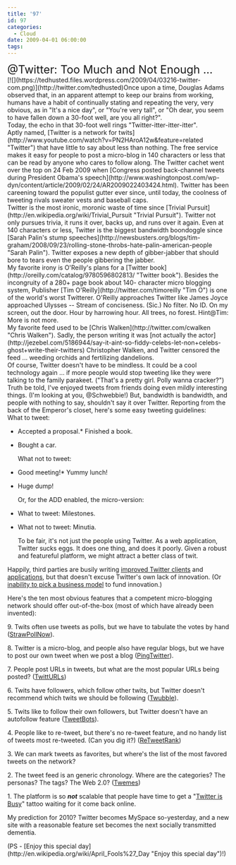 ```yaml
---
title: '97'
id: 97
categories:
  - Cloud
date: 2009-04-01 06:00:00
tags:
---
```


<div><span style="font-size:180%;">@Twitter: Too Much and Not Enough ...
</span></div>
<div>[![](https://tedhusted.files.wordpress.com/2009/04/03216-twitter-com.png)](http://twitter.com/tedhusted)Once upon a time, Douglas Adams observed that, in an apparent attempt to keep our brains from working, humans have a habit of continually stating and repeating the very, very obvious, as in "It's a nice day", or "You're very tall", or "Oh dear, you seem to have fallen down a 30-foot well, are you all right?".</div><div>
Today, the echo in that 30-foot well rings "Twitter-itter-itter-itter". </div><div>
</div><div>Aptly named, [Twitter is a network for twits](http://www.youtube.com/watch?v=PN2HAroA12w&amp;feature=related "Twitter") that have little to say about less than nothing. The free service makes it easy for people to post a micro-blog in 140 characters or less that can be read by anyone who cares to follow along. The Twitter cachet went over the top on 24 Feb 2009 when [Congress posted back-channel tweets during President Obama's speech](http://www.washingtonpost.com/wp-dyn/content/article/2009/02/24/AR2009022403424.html). Twitter has been careening toward the populist gutter ever since, until today, the coolness of tweeting rivals sweater vests and baseball caps.</div><div>
</div><div>Twitter is the most ironic, moronic waste of time since [Trivial Pursuit](http://en.wikipedia.org/wiki/Trivial_Pursuit "Trivial Pursuit"). Twitter not only pursues trivia, it runs it over, backs up, and runs over it again. Even at 140 characters or less, Twitter is the biggest bandwidth boondoggle since [Sarah Palin's stump speeches](http://newsbusters.org/blogs/tim-graham/2008/09/23/rolling-stone-throbs-hate-palin-american-people "Sarah Palin"). Twitter exposes a new depth of gibber-jabber that should bore to tears even the people gibbering the jabber.</div><div>
</div><div>My favorite irony is O'Reilly's plans for a [Twitter book](http://oreilly.com/catalog/9780596802813/ "Twitter book"). Besides the incongruity of a 280+ page book about 140- character micro blogging system, Publisher [Tim O'Reilly](http://twitter.com/timoreilly "Tim O") is one of the world's worst Twitterer. O'Reilly approaches Twitter like James Joyce approached Ulysses -- Stream of conciseness. (Sic.) No filter. No ID. On my screen, out the door. Hour by harrowing hour. All trees, no forest. Hint@Tim: More is not more.</div><div>
My favorite feed used to be [Chris Walken](http://twitter.com/cwalken "Chris Walken"). Sadly, the person writing it was [not actually the actor](http://jezebel.com/5186944/say-it-aint-so-fiddy-celebs-let-non+celebs-ghost+write-their-twitters) Christopher Walken, and Twitter censored the feed ... weeding orchids and fertilizing dandelions.
</div><div>
</div><div>Of course, Twitter doesn't have to be mindless. It could be a cool technology again ... if more people would stop tweeting like they were talking to the family parakeet. ("That's a pretty girl. Polly wanna cracker?")</div><div>
</div><div>Truth be told, I've enjoyed tweets from friends doing even mildly interesting things. (I'm looking at you, @Schwebbie!) But, bandwidth is bandwidth, and people with nothing to say, shouldn't say it over Twitter. Reporting from the back of the Emperor's closet, here's some easy tweeting guidelines:</div><div>
</div><div>What to tweet: </div>

*   Accepted a proposal.*   Finished a book.
*   Bought a car.<div>What not to tweet: </div>

*   Good meeting!*   Yummy lunch!
*   Huge dump!<div>Or, for the ADD enabled, the micro-version:</div>

*   What to tweet: Milestones.
*   What not to tweet: Minutia.<div>To be fair, it's not just the people using Twitter. As a web application, Twitter sucks eggs. It does one thing, and does it poorly. Given a robust and featureful platform, we might attract a better class of twit.

Happily, third parties are busily writing [improved Twitter clients](http://twitter.com/downloads "improved Twitter clients") and [applications](http://www.squidoo.com/twitterapps "applications"), but that doesn't excuse Twitter's own lack of innovation. (Or [inability to pick a business model](http://news.cnet.com/8301-17939_109-10084487-2.html?tag=mncol;txt "inability to pick a business model")  to fund innovation.)

Here's the ten most obvious features that a competent micro-blogging network should offer out-of-the-box (most of which have already been invented):

9\. Twits often use tweets as polls, but we have to tabulate the votes by hand ([StrawPollNow](http://strawpollnow.com/ "StrawPollNow")).

8\. Twitter is a micro-blog, and people also have regular blogs, but we have to post our own tweet when we post a blog ([PingTwitter](http://www.pingtwitter.com/ "PingTwitter")).

7\. People post URLs in tweets, but what are the most popular URLs being posted? ([TwittURLs](http://www.twitturls.com/ "TwittURLs"))

6\. Twits have followers, which follow other twits, but Twitter doesn't recommend which twits we should be following ([Twubble](http://www.crazybob.org/twubble/ "Twubble")).

5\. Twits like to follow their own followers, but Twitter doesn't have an autofollow feature ([TweetBots](http://tweetbots.com/)).

4\. People like to re-tweet, but there's no re-tweet feature, and no handy list of tweets most re-tweeted. (Can you dig it?) ([<span style="text-decoration:underline;">ReTweetRank</span>](http://www.retweetrank.com/))

3\. We can mark tweets as favorites, but where's the list of the most favored tweets on the network?

2\. The tweet feed is an generic chronology. Where are the categories? The personas? The tags? The Web 2.0? ([Twemes](http://twemes.com/ "Twemes"))

1\. The platform is so *<span style="font-weight:bold;">not</span>* scalable that people have time to get a "[Twitter is Busy](http://mashable.com/2009/02/26/twitter-fail-whale-tattoo/ "Twitter is Busy")" tattoo waiting for it come back online.

My prediction for 2010? Twitter becomes MySpace so-yesterday, and a new site with a reasonable feature set becomes the next socially transmitted dementia.
</div><div>
(PS - [Enjoy this special day](http://en.wikipedia.org/wiki/April_Fools%27_Day "Enjoy this special day")!)</div>